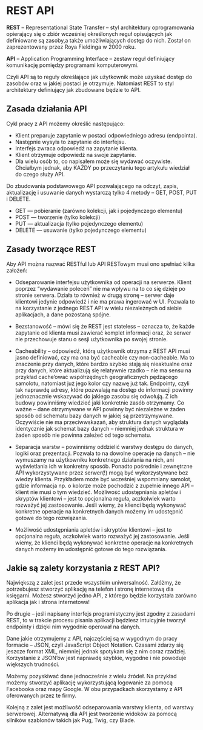 # REST API

**REST** – Representational State Transfer – styl architektury oprogramowania
opierający się o zbiór wcześniej określonych reguł opisujących
jak definiowane są zasoby,a także umożliwiających dostęp do nich.
Został on zaprezentowany przez Roya Fieldinga w 2000 roku.

**API** – Application Programming Interface – zestaw reguł definiujący
 komunikację pomiędzy programami komputerowymi.

Czyli API są to reguły określające jak użytkownik może uzyskać dostęp do zasobów
oraz w jakiej postaci je otrzymuje.
Natomiast REST to styl architektury definiujący jak zbudowane będzie to API.

## Zasada działania API

Cykl pracy z API możemy określić następująco:

* Klient preparuje zapytanie w postaci odpowiedniego adresu (endpointa).
* Następnie wysyła to zapytanie do interfejsu.
* Interfejs zwraca odpowiedź na zapytanie klienta.
* Klient otrzymuje odpowiedź na swoje zapytanie.
* Dla wielu osób to, co napisałem może się wydawać oczywiste. Chciałbym jednak,
    aby KAŻDY po przeczytaniu tego artykułu wiedział do czego służy API.

Do zbudowania podstawowego API pozwalającego na odczyt, zapis, aktualizację
i usuwanie danych wystarczą tylko 4 metody – GET, POST, PUT i DELETE.

* GET — pobieranie (zarówno kolekcji, jak i pojedynczego elementu)
* POST — tworzenie (tylko kolekcji)
* PUT — aktualizacja (tylko pojedynczego elementu)
* DELETE — usuwanie (tylko pojedynczego elementu)

## Zasady tworzące REST

Aby API można nazwać RESTful lub API RESTowym musi ono spełniać kilka założeń:

* Odseparowanie interfejsu użytkownika od operacji na serwerze. 
Klient poprzez “wydawanie poleceń” nie ma wpływu na to co się dzieje po stronie serwera.
Działa to również w drugą stronę – serwer daje klientowi jedynie odpowiedź 
i nie ma prawa ingerować w UI. Pozwala to na korzystanie z jednego REST API
w wielu niezależnych od siebie aplikacjach, a dane pozostaną spójne.

* Bezstanowość – mówi się że REST jest stateless – oznacza to, że każde zapytanie
od klienta musi zawierać komplet informacji oraz, że serwer nie przechowuje
stanu o sesji użytkownika po swojej stronie.

* Cacheability – odpowiedź, którą użytkownik otrzyma z REST API musi jasno 
definiować, czy ma ona być cacheable czy non-cacheable. Ma to znaczenie przy danych,
które bardzo szybko stają się nieaktualne oraz przy danych, które aktualizują 
się relatywnie rzadko – nie ma sensu na przykład cache’ować współrzędnych 
geograficznych pędzącego samolotu, natomiast już jego kolor czy nazwę już tak.
Endpointy, czyli tak naprawdę adresy, które pozwalają na dostęp do informacji 
powinny jednoznacznie wskazywać do jakiego zasobu się odwołują. 
Z ich budowy powinniśmy wiedzieć jaki konkretnie zasób otrzymamy. 
Co ważne – dane otrzymywane w API powinny być niezależne w żaden 
sposób od schematu bazy danych w jakiej są przetrzymywane. Oczywiście nie ma 
przeciwwskazań, aby struktura danych wyglądała identycznie jak schemat 
bazy danych – niemniej jednak struktura w żaden sposób 
nie powinna zależeć od tego schematu.

* Separacja warstw – powinniśmy oddzielić warstwy dostępu do danych, logiki 
oraz prezentacji. Pozwala to na dowolne operacje na danych – nie wymuszamy 
na użytkowniku konkretnego działania na nich, ani wyświetlania ich w konkretny 
sposób. Ponadto pośrednie i zewnętrzne API wykorzystywane przez serwer(!) mogą 
być wykorzystywane bez wiedzy klienta. Przykładem może być wcześniej wspomniany 
samolot, gdzie informacja np. o kolorze może pochodzić z zupełnie innego API – 
klient nie musi o tym wiedzieć.
Możliwość udostępniania apletów i skryptów klientowi – jest to opcjonalna reguła,
aczkolwiek warto rozważyć jej zastosowanie. Jeśli wiemy, że klienci będą 
wykonywać konkretne operacje na konkretnych danych możemy im udostępnić
gotowe do tego rozwiązania.

* Możliwość udostępniania apletów i skryptów klientowi – jest to opcjonalna 
reguła, aczkolwiek warto rozważyć jej zastosowanie. Jeśli wiemy, 
że klienci będą wykonywać konkretne operacje na konkretnych danych 
możemy im udostępnić gotowe do tego rozwiązania.

## Jakie są zalety korzystania z REST API?

Największą z zalet jest przede wszystkim uniwersalność. Załóżmy, że potrzebujesz
 stworzyć aplikację na telefon i stronę internetową dla księgarni.
 Możesz stworzyć jedno API, z którego będzie korzystała
 zarówno aplikacja jak i strona internetowa!

Po drugie – jeśli napisany interfejs programistyczny jest zgodny z zasadami REST,
 to w trakcie procesu pisania aplikacji będziesz intuicyjnie tworzył endpointy
  i dzięki nim wygodnie operował na danych.

Dane jakie otrzymujemy z API, najczęściej są w wygodnym do pracy formacie –
JSON, czyli JavaScript Object Notation. Czasami zdarzy się jeszcze format XML,
 niemniej jednak spotykam się z nim coraz rzadziej. Korzystanie z JSON’ów jest
  naprawdę szybkie, wygodne i nie powoduje większych trudności.

Możemy pozyskiwać dane jednocześnie z wielu źródeł. Na przykład możemy stworzyć
 aplikację wykorzystującą logowanie za pomocą Facebooka oraz mapy Google.
 W obu przypadkach skorzystamy z API oferowanych przez te firmy.

Kolejną z zalet jest możliwość odseparowania warstwy klienta, od warstwy serwerowej.
Alternatywą dla API jest tworzenie widoków za pomocą silników szablonów takich
jak Pug, Twig, czy Blade.
